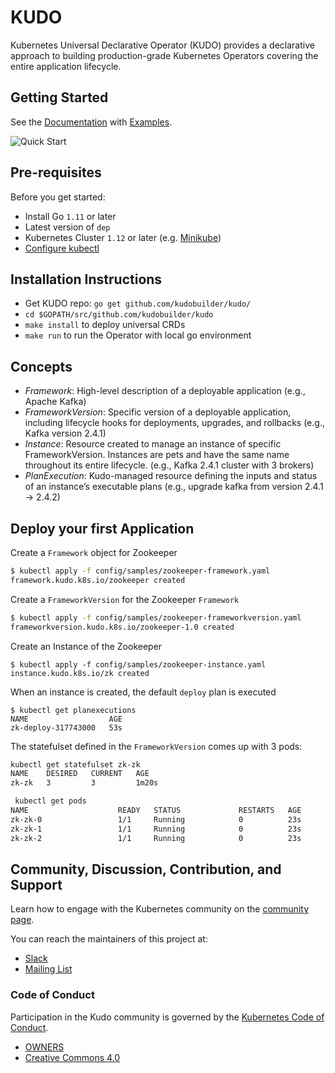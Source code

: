 # KUDO

Kubernetes Universal Declarative Operator (KUDO) provides a declarative approach to building production-grade Kubernetes Operators covering the entire application lifecycle. 

## Getting Started

See the [Documentation](docs) with [Examples](config/samples).

![Quick Start](docs/gif/quickstart-0.1.0.gif)

## Pre-requisites

Before you get started:

- Install Go `1.11` or later
- Latest version of `dep`
- Kubernetes Cluster `1.12` or later (e.g. [Minikube](https://kubernetes.io/docs/tasks/tools/install-minikube/))
- [Configure kubectl](https://kubernetes.io/docs/tasks/tools/install-kubectl/) 

## Installation Instructions

- Get KUDO repo: `go get github.com/kudobuilder/kudo/`
- `cd $GOPATH/src/github.com/kudobuilder/kudo`
- `make install` to deploy universal CRDs
- `make run` to run the Operator with local go environment


## Concepts
- *Framework*: High-level description of a deployable application (e.g., Apache Kafka)
- *FrameworkVersion*: Specific version of a deployable application, including lifecycle hooks for deployments, upgrades, and rollbacks (e.g., Kafka version 2.4.1)
- *Instance*: Resource created to manage an instance of specific FrameworkVersion. Instances are pets and have the same name throughout its entire lifecycle. (e.g., Kafka 2.4.1 cluster with 3 brokers) 
- *PlanExecution*: Kudo-managed resource defining the inputs and status of an instance’s executable plans (e.g., upgrade kafka from version 2.4.1 -> 2.4.2)

## Deploy your first Application

Create a `Framework` object for Zookeeper
```bash
$ kubectl apply -f config/samples/zookeeper-framework.yaml
framework.kudo.k8s.io/zookeeper created
```

Create a `FrameworkVersion` for the Zookeeper  `Framework`

```bash
$ kubectl apply -f config/samples/zookeeper-frameworkversion.yaml
frameworkversion.kudo.k8s.io/zookeeper-1.0 created
```
 

Create an Instance of the Zookeeper
```
$ kubectl apply -f config/samples/zookeeper-instance.yaml
instance.kudo.k8s.io/zk created
```

When an instance is created, the default `deploy` plan is executed

```
$ kubectl get planexecutions
NAME                  AGE
zk-deploy-317743000   53s
```

The statefulset defined in the `FrameworkVersion` comes up with 3 pods:

```bash
kubectl get statefulset zk-zk
NAME    DESIRED   CURRENT   AGE
zk-zk   3         3         1m20s
```

```bash
 kubectl get pods
NAME                    READY   STATUS             RESTARTS   AGE
zk-zk-0                 1/1     Running            0          23s
zk-zk-1                 1/1     Running            0          23s
zk-zk-2                 1/1     Running            0          23s
```


## Community, Discussion, Contribution, and Support

Learn how to engage with the Kubernetes community on the [community page](http://kubernetes.io/community/).

You can reach the maintainers of this project at:

- [Slack](https://kubernetes.slack.com/messages/kudo/)
- [Mailing List](https://groups.google.com/d/forum/kudobuilder)

### Code of Conduct

Participation in the Kudo community is governed by the [Kubernetes Code of Conduct](code-of-conduct.md).

- [OWNERS](https://github.com/kudobuilder/kudo/blob/master/OWNERS)
- [Creative Commons 4.0](https://git.k8s.io/website/LICENSE)
